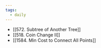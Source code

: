 ```yaml
---
tags:
  - daily
---
```

- [[572. Subtree of Another Tree]]
- [[518. Coin Change II]]
- [[1584. Min Cost to Connect All Points]]